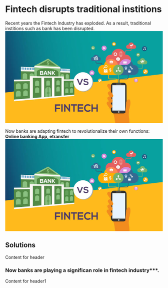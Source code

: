 <!-- Initial statement -->
# Fintech disrupts traditional institions
Recent years the Fintech Industry has exploded. 
As a result, traditional institions 
such as bank has been disrupted. 
![image](fintechs.jpeg)

<!-- Solutions-->
Now banks are adapting fintech to revolutionalize their own functions: 
**Online banking App, etransfer** 
![image](fintechs.jpeg)

## Solutions
Content for header

### Now banks are playing a significan role in fintech industry***.
Content for header1
